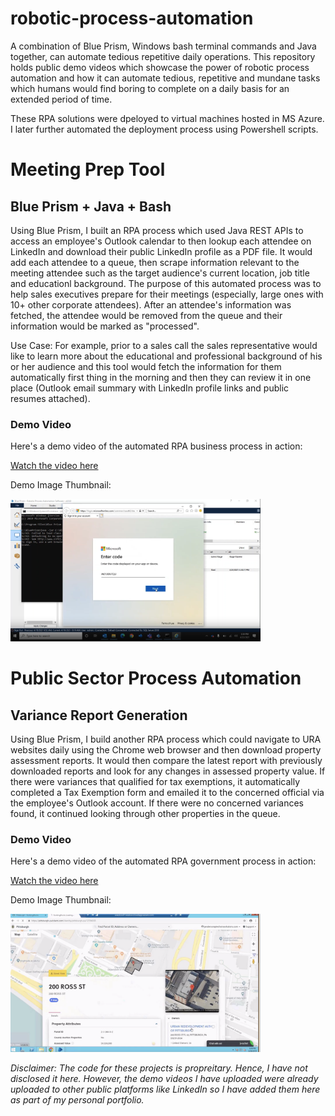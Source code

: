 # robotic-process-automation

A combination of Blue Prism, Windows bash terminal commands and Java together, can automate tedious repetitive daily operations. This repository holds public demo videos which showcase the power of robotic process automation and how it can automate tedious, repetitive and mundane tasks which humans would find boring to complete on a daily basis for an extended period of time.

These RPA solutions were dpeloyed to virtual machines hosted in MS Azure. I later further automated the deployment process using Powershell scripts.

# Meeting Prep Tool

## Blue Prism + Java + Bash

Using Blue Prism, I built an RPA process which used Java REST APIs to access an employee's Outlook calendar to then lookup each attendee on LinkedIn and download their public LinkedIn  profile as a PDF file. It would add each attendee to a queue, then scrape information relevant to the meeting attendee such as the target audience's current location, job title and educationl background. The purpose of this automated process was to help sales executives prepare for their meetings (especially, large ones with 10+ other corporate attendees). After an attendee's information was fetched, the attendee would be removed from the queue and their information would be marked as "processed".

Use Case: For example, prior to a sales call the sales representative would like to learn more about the educational and professional background of his or her audience and this tool would fetch the information for them automatically first thing in the morning and then they can review it in one place (Outlook email summary with LinkedIn profile links and public resumes attached).

### Demo Video

Here's a demo video of the automated RPA business process in action:

[Watch the video here](demo-videos/Meeting%20Prep%20Blue%20Prism.mp4)

Demo Image Thumbnail:

<img src="images/Meeting-Prep-Preview.png" alt="Meeting Prep Thumbnail" width="400" />


# Public Sector Process Automation

## Variance Report Generation

Using Blue Prism, I build another RPA process which could navigate to URA websites daily using the Chrome web browser and then download property assessment reports. It would then compare the latest report with previously downloaded reports and look for any changes in assessed property value. If there were variances that qualified for tax exemptions, it automatically completed a Tax Exemption form and emailed it to the concerned official via the employee's Outlook account. If there were no concerned variances found, it continued looking through other properties in the queue.

### Demo Video

Here's a demo video of the automated RPA government process in action:

[Watch the video here](demo-videos/URA%20Demo.mp4)

Demo Image Thumbnail:

<img src="images/URA-Demo-Preview.png" alt="URA Demo Thumbnail" width="400" />

<br>

_Disclaimer: The code for these projects is propreitary. Hence, I have not disclosed it here. However, the demo videos I have uploaded were already uploaded to other public platforms like LinkedIn so I have added them here as part of my personal portfolio._